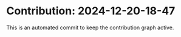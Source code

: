 # Contribution: 2024-12-20-18-47
This is an automated commit to keep the contribution graph active.
